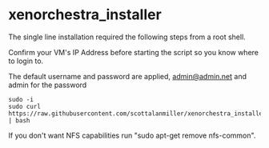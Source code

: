 # xenorchestra_installer

The single line installation required the following steps from a root shell. 

Confirm your VM's IP Address before starting the script so you know where to login to. 

The default username and password are applied, admin@admin.net and admin for the password

    sudo -i
    sudo curl https://raw.githubusercontent.com/scottalanmiller/xenorchestra_installer/master/xo_install.sh | bash
    
    
    
If you don't want NFS capabilities run "sudo apt-get remove nfs-common".
